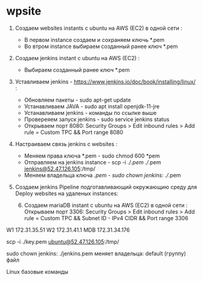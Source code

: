 # wpsite
1. Создаем websites instants с ubuntu на AWS (EC2) в одной сети :
   * В первом instance cоздаем и сохраняем ключь *.pem
   * Во втром instance выбираем созданный ранее ключ *.pem
2. Создаем jenkins instant с ubuntu на AWS (EC2) :
   * Выбираем созданный ранее ключ *.pem
3. Уставливаем jenkins - https://www.jenkins.io/doc/book/installing/linux/ :
   * Обновляем пакеты - sudo apt-get update
   * Устанавливаем JAVA - sudo apt install openjdk-11-jre
   * Устанавливаем jenkins - команды по ссылке выше
   * Провереяем запуск jenkins - sudo service jenkins status
   * Открываем порт 8080: Security Groups > Edit inbound rules > Add rule = Custom TPC && Port range 8080
4. Настраиваем связь jenkins c websites :
   * Меняем права ключа *.pem - sudo chmod 600 *pem
   * Отправляем на jenkins instance -  scp -i ./*.pem ./*.pem jenkins@52.47.126.105:/tmp/
   * Меняем владельца ключа *.pem - sudo chown jenkins: ./*.pem
5. Создаем jenkins Pipeline подготавливающий окружающию среду для Deploy websites на удаленых instances:

   6. Создаем mariaDB instant с ubuntu на AWS (EC2) в одной сети :
   Открываем порт 3306: Security Groups > Edit inbound rules > Add rule = Custom TPC && Subnet ID - IPv4 CIDR && Port range 3306

W1   172.31.35.51 
W2   172.31.41.1
MDB  172.31.34.176




scp -i ./key.pem ubuntu@52.47.126.105:/tmp/

sudo chown jenkins: ./jenkins.pem
меняет владельца: default (группу) файл


Linux базовые команды